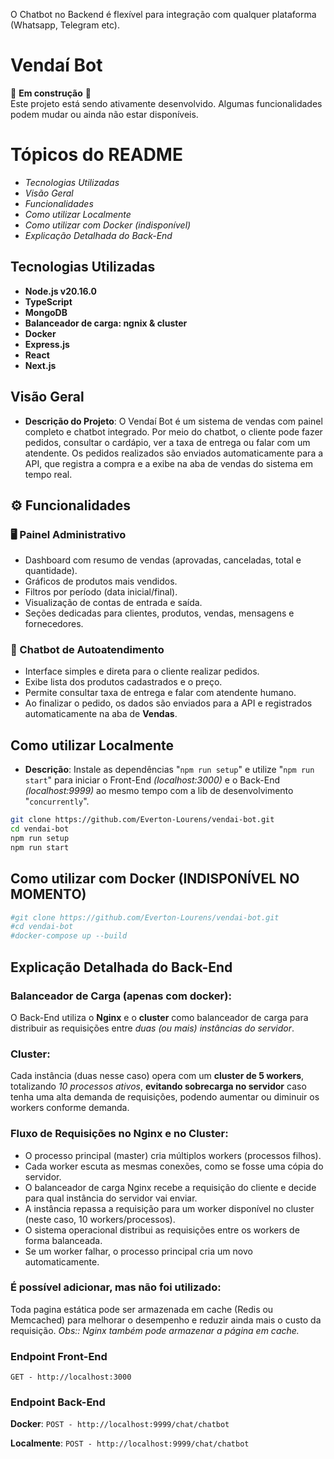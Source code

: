 ﻿﻿O Chatbot no Backend é flexível para integração com qualquer plataforma (Whatsapp, Telegram etc).

# Vendaí Bot

🚧 **Em construção** 🚧  
Este projeto está sendo ativamente desenvolvido. Algumas funcionalidades podem mudar ou ainda não estar disponíveis.

# Tópicos do README
- *Tecnologias Utilizadas*
- *Visão Geral*
- *Funcionalidades*
- *Como utilizar Localmente*
- *Como utilizar com Docker (indisponível)*
- *Explicação Detalhada do Back-End*

## Tecnologias Utilizadas
- **Node.js v20.16.0**
- **TypeScript**
- **MongoDB**
- **Balanceador de carga: ngnix & cluster**
- **Docker**
- **Express.js**
- **React**
- **Next.js**

## Visão Geral
- **Descrição do Projeto**: O Vendaí Bot é um sistema de vendas com painel completo e chatbot integrado. Por meio do chatbot, o cliente pode fazer pedidos, consultar o cardápio, ver a taxa de entrega ou falar com um atendente. Os pedidos realizados são enviados automaticamente para a API, que registra a compra e a exibe na aba de vendas do sistema em tempo real.

## ⚙️ Funcionalidades

### 🖥️ Painel Administrativo
- Dashboard com resumo de vendas (aprovadas, canceladas, total e quantidade).
- Gráficos de produtos mais vendidos.
- Filtros por período (data inicial/final).
- Visualização de contas de entrada e saída.
- Seções dedicadas para clientes, produtos, vendas, mensagens e fornecedores.

### 💬 Chatbot de Autoatendimento
- Interface simples e direta para o cliente realizar pedidos.
- Exibe lista dos produtos cadastrados e o preço.
- Permite consultar taxa de entrega e falar com atendente humano.
- Ao finalizar o pedido, os dados são enviados para a API e registrados automaticamente na aba de **Vendas**.

## Como utilizar Localmente
- **Descrição**: Instale as dependências "`npm run setup`" e utilize "`npm run start`" para iniciar o Front-End *(localhost:3000)* e o Back-End *(localhost:9999)* ao mesmo tempo com a lib de desenvolvimento "`concurrently`".

```bash
git clone https://github.com/Everton-Lourens/vendai-bot.git
cd vendai-bot
npm run setup
npm run start
```

## Como utilizar com Docker (INDISPONÍVEL NO MOMENTO)

```bash
#git clone https://github.com/Everton-Lourens/vendai-bot.git
#cd vendai-bot
#docker-compose up --build
```

## Explicação Detalhada do Back-End

### **Balanceador de Carga (apenas com docker)**:
O Back-End utiliza o **Nginx** e o **cluster** como balanceador de carga para distribuir as requisições entre *duas (ou mais) instâncias do servidor*.

### **Cluster**:
Cada instância (duas nesse caso) opera com um **cluster de 5 workers**, totalizando *10 processos ativos*, **evitando sobrecarga no servidor** caso tenha uma alta demanda de requisições, podendo aumentar ou diminuir os workers conforme demanda.

### **Fluxo de Requisições no Nginx e no Cluster**:  
- O processo principal (master) cria múltiplos workers (processos filhos).
- Cada worker escuta as mesmas conexões, como se fosse uma cópia do servidor.
- O balanceador de carga Nginx recebe a requisição do cliente e decide para qual instância do servidor vai enviar.
- A instância repassa a requisição para um worker disponível no cluster (neste caso, 10 workers/processos).
- O sistema operacional distribui as requisições entre os workers de forma balanceada.
- Se um worker falhar, o processo principal cria um novo automaticamente.

### **É possível adicionar, mas não foi utilizado**:
Toda pagina estática pode ser armazenada em cache (Redis ou Memcached) para melhorar o desempenho e reduzir ainda mais o custo da requisição.
*Obs:: Nginx também pode armazenar a página em cache.*

### Endpoint Front-End
`GET - http://localhost:3000`

### Endpoint Back-End
**Docker**: `POST - http://localhost:9999/chat/chatbot`

**Localmente**: `POST - http://localhost:9999/chat/chatbot`
